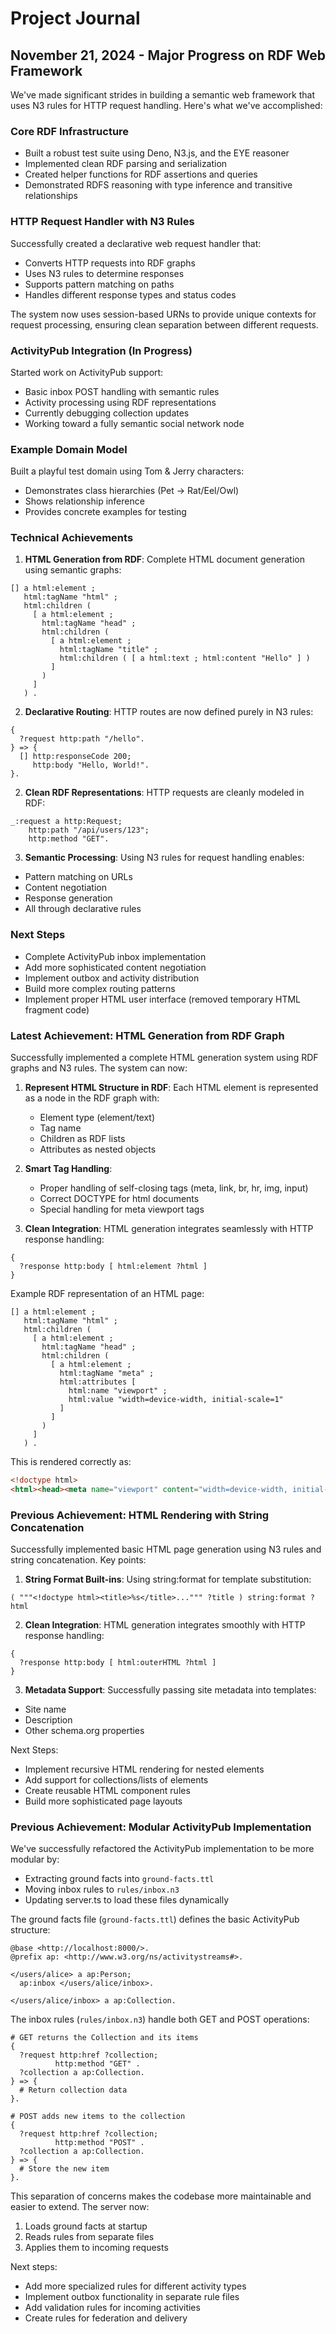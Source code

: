 # Project Journal

## November 21, 2024 - Major Progress on RDF Web Framework

We've made significant strides in building a semantic web framework that uses N3 rules for HTTP request handling. Here's what we've accomplished:

### Core RDF Infrastructure
- Built a robust test suite using Deno, N3.js, and the EYE reasoner
- Implemented clean RDF parsing and serialization
- Created helper functions for RDF assertions and queries
- Demonstrated RDFS reasoning with type inference and transitive relationships

### HTTP Request Handler with N3 Rules
Successfully created a declarative web request handler that:
- Converts HTTP requests into RDF graphs
- Uses N3 rules to determine responses
- Supports pattern matching on paths
- Handles different response types and status codes

The system now uses session-based URNs to provide unique contexts for request processing, ensuring clean separation between different requests.

### ActivityPub Integration (In Progress)
Started work on ActivityPub support:
- Basic inbox POST handling with semantic rules
- Activity processing using RDF representations
- Currently debugging collection updates
- Working toward a fully semantic social network node

### Example Domain Model
Built a playful test domain using Tom & Jerry characters:
- Demonstrates class hierarchies (Pet -> Rat/Eel/Owl)
- Shows relationship inference
- Provides concrete examples for testing

### Technical Achievements
1. **HTML Generation from RDF**: Complete HTML document generation using semantic graphs:
```turtle
[] a html:element ;
   html:tagName "html" ;
   html:children ( 
     [ a html:element ;
       html:tagName "head" ;
       html:children ( 
         [ a html:element ;
           html:tagName "title" ;
           html:children ( [ a html:text ; html:content "Hello" ] )
         ]
       )
     ]
   ) .
```

2. **Declarative Routing**: HTTP routes are now defined purely in N3 rules:
```n3
{
  ?request http:path "/hello".
} => {
  [] http:responseCode 200;
     http:body "Hello, World!".
}.
```

2. **Clean RDF Representations**: HTTP requests are cleanly modeled in RDF:
```turtle
_:request a http:Request;
    http:path "/api/users/123";
    http:method "GET".
```

3. **Semantic Processing**: Using N3 rules for request handling enables:
- Pattern matching on URLs
- Content negotiation
- Response generation
- All through declarative rules

### Next Steps
- Complete ActivityPub inbox implementation
- Add more sophisticated content negotiation
- Implement outbox and activity distribution
- Build more complex routing patterns
- Implement proper HTML user interface (removed temporary HTML fragment code)

### Latest Achievement: HTML Generation from RDF Graph

Successfully implemented a complete HTML generation system using RDF graphs and N3 rules. The system can now:

1. **Represent HTML Structure in RDF**: Each HTML element is represented as a node in the RDF graph with:
   - Element type (element/text)
   - Tag name
   - Children as RDF lists
   - Attributes as nested objects

2. **Smart Tag Handling**: 
   - Proper handling of self-closing tags (meta, link, br, hr, img, input)
   - Correct DOCTYPE for html documents
   - Special handling for meta viewport tags

3. **Clean Integration**: HTML generation integrates seamlessly with HTTP response handling:
```n3
{
  ?response http:body [ html:element ?html ]
}
```

Example RDF representation of an HTML page:
```turtle
[] a html:element ;
   html:tagName "html" ;
   html:children ( 
     [ a html:element ;
       html:tagName "head" ;
       html:children ( 
         [ a html:element ;
           html:tagName "meta" ;
           html:attributes [
             html:name "viewport" ;
             html:value "width=device-width, initial-scale=1"
           ]
         ]
       )
     ]
   ) .
```

This is rendered correctly as:
```html
<!doctype html>
<html><head><meta name="viewport" content="width=device-width, initial-scale=1"></head></html>
```

### Previous Achievement: HTML Rendering with String Concatenation

Successfully implemented basic HTML page generation using N3 rules and string concatenation. Key points:

1. **String Format Built-ins**: Using string:format for template substitution:
```n3
( """<!doctype html><title>%s</title>...""" ?title ) string:format ?html
```

2. **Clean Integration**: HTML generation integrates smoothly with HTTP response handling:
```n3
{
  ?response http:body [ html:outerHTML ?html ]
}
```

3. **Metadata Support**: Successfully passing site metadata into templates:
- Site name
- Description
- Other schema.org properties

Next Steps:
- Implement recursive HTML rendering for nested elements
- Add support for collections/lists of elements
- Create reusable HTML component rules
- Build more sophisticated page layouts

### Previous Achievement: Modular ActivityPub Implementation
We've successfully refactored the ActivityPub implementation to be more modular by:
- Extracting ground facts into `ground-facts.ttl`
- Moving inbox rules to `rules/inbox.n3`
- Updating server.ts to load these files dynamically

The ground facts file (`ground-facts.ttl`) defines the basic ActivityPub structure:
```n3
@base <http://localhost:8000/>.
@prefix ap: <http://www.w3.org/ns/activitystreams#>.

</users/alice> a ap:Person;
  ap:inbox </users/alice/inbox>.

</users/alice/inbox> a ap:Collection.
```

The inbox rules (`rules/inbox.n3`) handle both GET and POST operations:
```n3
# GET returns the Collection and its items
{
  ?request http:href ?collection;
          http:method "GET" .
  ?collection a ap:Collection.
} => {
  # Return collection data
}.

# POST adds new items to the collection
{
  ?request http:href ?collection;
          http:method "POST" .
  ?collection a ap:Collection.
} => {
  # Store the new item
}.
```

This separation of concerns makes the codebase more maintainable and easier to extend. The server now:
1. Loads ground facts at startup
2. Reads rules from separate files
3. Applies them to incoming requests

Next steps:
- Add more specialized rules for different activity types
- Implement outbox functionality in separate rule files
- Add validation rules for incoming activities
- Create rules for federation and delivery
